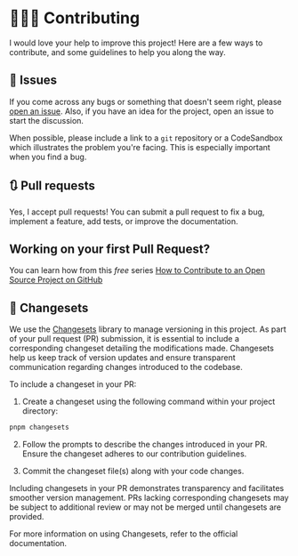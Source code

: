 # 👨🏼‍💻 Contributing

I would love your help to improve this project! Here are a few ways to contribute, and some guidelines to help you along the way.

## 🐛 Issues

If you come across any bugs or something that doesn't seem right, please [open an issue](https://github.com/codiume/orbit/issues). Also, if you have an idea for the project, open an issue to start the discussion.

When possible, please include a link to a `git` repository or a CodeSandbox which illustrates the problem you're facing. This is especially important when you find a bug.

## 🔃 Pull requests

Yes, I accept pull requests! You can submit a pull request to fix a bug, implement a feature, add tests, or improve the documentation.

## Working on your first Pull Request?

You can learn how from this _free_ series [How to Contribute to an Open Source Project on GitHub](https://kcd.im/pull-request)

## 🦋 Changesets

We use the [Changesets](https://github.com/changesets/changesets) library to manage versioning in this project. As part of your pull request (PR) submission, it is essential to include a corresponding changeset detailing the modifications made. Changesets help us keep track of version updates and ensure transparent communication regarding changes introduced to the codebase.

To include a changeset in your PR:

1. Create a changeset using the following command within your project directory:

```bash
pnpm changesets
```

2. Follow the prompts to describe the changes introduced in your PR. Ensure the changeset adheres to our contribution guidelines.

3. Commit the changeset file(s) along with your code changes.

Including changesets in your PR demonstrates transparency and facilitates smoother version management. PRs lacking corresponding changesets may be subject to additional review or may not be merged until changesets are provided.

For more information on using Changesets, refer to the official documentation.
